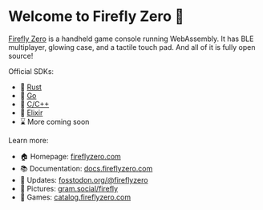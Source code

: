 # Welcome to Firefly Zero 👋

[Firefly Zero](https://fireflyzero.com/) is a handheld game console running WebAssembly. It has BLE multiplayer, glowing case, and a tactile touch pad. And all of it is fully open source!

Official SDKs:

* 🦀 [Rust](https://github.com/firefly-zero/firefly-rust)
* 🏃 [Go](https://github.com/firefly-zero/firefly-go)
* 🐀 [C/C++](https://github.com/firefly-zero/firefly-c)
* 🧪 [Elixir](https://github.com/firefly-zero/firefly-elixir)
* ⌛ More coming soon

Learn more:

* 🏠 Homepage: [fireflyzero.com](https://fireflyzero.com/)
* 📚 Documentation: [docs.fireflyzero.com](https://docs.fireflyzero.com/)
* 📢 Updates: [fosstodon.org/@fireflyzero](https://fosstodon.org/@fireflyzero)
* 📸 Pictures: [gram.social/firefly](https://gram.social/firefly)
* 🎲 Games: [catalog.fireflyzero.com](https://catalog.fireflyzero.com/)

